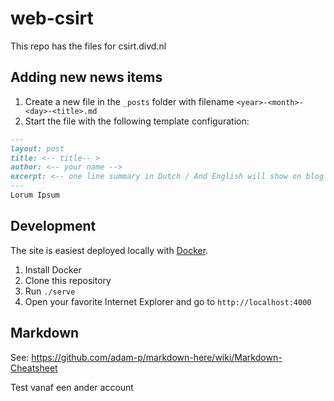 # web-csirt
This repo has the files for csirt.divd.nl

## Adding new news items
1. Create a new file in the `_posts` folder with filename `<year>-<month>-<day>-<title>.md`
2. Start the file with the following template configuration:
```markdown
---
layout: post
title: <-- title-- >
author: <-- your name -->
excerpt: <-- one line summary in Dutch / And English will show on blog page -->
---
Lorum Ipsum
```

## Development
The site is easiest deployed locally with [Docker](https://docker.com). 

1. Install Docker
2. Clone this repository
3. Run `./serve`
4. Open your favorite Internet Explorer and go to `http://localhost:4000`

## Markdown

See: https://github.com/adam-p/markdown-here/wiki/Markdown-Cheatsheet

Test vanaf een ander account
